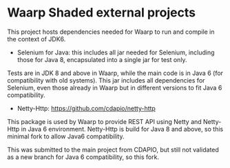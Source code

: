 Waarp Shaded external projects
==============================

This project hosts dependencies needed for Waarp to run and compile in the context of JDK6.

- Selenium for Java: this includes all jar needed for Selenium, including those for Java 8, encapsulated into a single jar for test only.

Tests are in JDK 8 and above in Waarp, while the main code is in Java 6 (for compatibility with old systems).
This jar includes all dependencies for Selenium, even those already in Waarp but in different versions to fit Java 6 compatibility.

- Netty-Http: https://github.com/cdapio/netty-http

This package is used by Waarp to provide REST API using Netty and Netty-Http in Java 6 environment. Netty-Http is build for Java 8 and above, so this minimal fork to allow Java6 compatibility.

This was submitted to the main project from CDAPIO, but still not validated as a new branch for Java 6 compatibility, so this fork.

